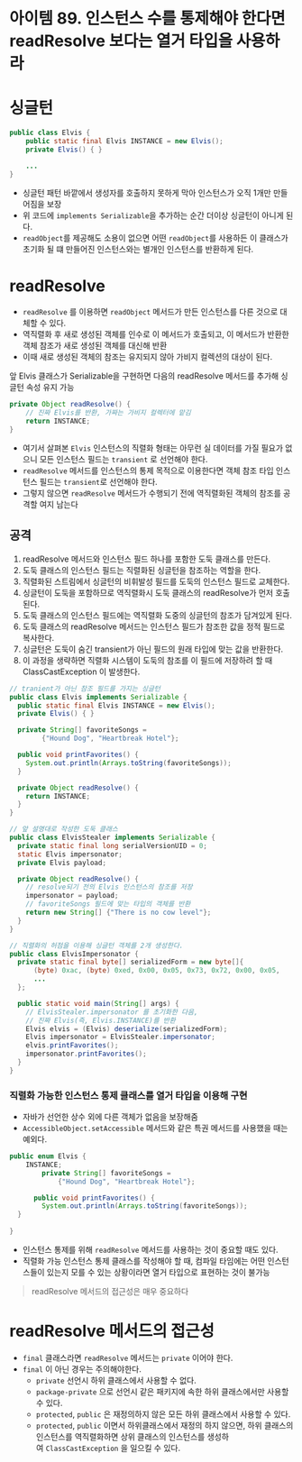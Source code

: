 # 아이템 89. ****인스턴스 수를 통제해야 한다면 readResolve 보다는 열거 타입을 사용하라****

# 싱글턴

```java
public class Elvis {
    public static final Elvis INSTANCE = new Elvis();
    private Elvis() { }

    ...
}
```

- 싱글턴 패턴
바깥에서 생성자를 호출하지 못하게 막아 인스턴스가 오직 1개만 만들어짐을 보장
- 위 코드에 `implements Serializable`을 추가하는 순간 더이상 싱글턴이 아니게 된다.
- `readObject`를 제공해도 소용이 없으면 어떤 `readObject`를 사용하든 이 클래스가 초기화 될 떄 만들어진 인스턴스와는 별개인 인스턴스를 반환하게 된다.

# readResolve

- `readResolve` 를 이용하면 `readObject` 메서드가 만든 인스턴스를 다른 것으로 대체할 수 있다.
- 역직렬화 후 새로 생성된 객체를 인수로 이 메서드가 호출되고, 이 메서드가 반환한 객체 참조가 새로 생성된 객체를 대신해 반환
- 이때 새로 생성된 객체의 참조는 유지되지 않아 가비지 컬렉션의 대상이 된다.

앞 Elvis 클래스가 Serializable을 구현하면 다음의 readResolve 메서드를 추가해 싱글턴 속성 유지 가능

```java
private Object readResolve() {
    // 진짜 Elvis를 반환, 가짜는 가비지 컬렉터에 맡김
    return INSTANCE;
}
```

- 여기서 살펴본 `Elvis` 인스턴스의 직렬화 형태는 아무런 실 데이터를 가질 필요가 없으니 모든 인스턴스 필드는 `transient` 로 선언해야 한다.
- `readResolve` 메서드를 인스턴스의 통제 목적으로 이용한다면 객체 참조 타입 인스턴스 필드는 `transient`로 선언해야 한다.
- 그렇지 않으면 `readResolve` 메서드가 수행되기 전에 역직렬화된 객체의 참조를 공격할 여지 남는다

## 공격

1. readResolve 메서드와 인스턴스 필드 하나를 포함한 도둑 클래스를 만든다.
2. 도둑 클래스의 인스턴스 필드는 직렬화된 싱글턴을 참조하는 역할을 한다.
3. 직렬화된 스트림에서 싱글턴의 비휘발성 필드를 도둑의 인스턴스 필드로 교체한다.
4. 싱글턴이 도둑을 포함하므로 역직렬화시 도둑 클래스의 readResolve가 먼저 호출된다.
5. 도둑 클래스의 인스턴스 필드에는 역직렬화 도중의 싱글턴의 참조가 담겨있게 된다.
6. 도둑 클래스의 readResolve 메서드는 인스턴스 필드가 참조한 값을 정적 필드로 복사한다.
7. 싱글턴은 도둑이 숨긴 transient가 아닌 필드의 원래 타입에 맞는 값을 반환한다.
8. 이 과정을 생략하면 직렬화 시스템이 도둑의 참조를 이 필드에 저장하려 할 때 ClassCastException 이 발생한다.

```java
// tranient가 아닌 참조 필드를 가지는 싱글턴
public class Elvis implements Serializable {
  public static final Elvis INSTANCE = new Elvis();
  private Elvis() { }

  private String[] favoriteSongs = 
		{"Hound Dog", "Heartbreak Hotel"};

  public void printFavorites() {
    System.out.println(Arrays.toString(favoriteSongs));
  }

  private Object readResolve() {
    return INSTANCE;
  }
}

```

```java
// 앞 설명대로 작성한 도둑 클래스
public class ElvisStealer implements Serializable {
  private static final long serialVersionUID = 0;
  static Elvis impersonator;
  private Elvis payload;

  private Object readResolve() {
    // resolve되기 전의 Elvis 인스턴스의 참조를 저장
    impersonator = payload;
    // favoriteSongs 필드에 맞는 타입의 객체를 반환
    return new String[] {"There is no cow level"};
  }
}
```

```java
// 직렬화의 허점을 이용해 싱글턴 객체를 2개 생성한다.
public class ElvisImpersonator {
  private static final byte[] serializedForm = new byte[]{
      (byte) 0xac, (byte) 0xed, 0x00, 0x05, 0x73, 0x72, 0x00, 0x05,
      ...
  };

  public static void main(String[] args) {
    // ElvisStealer.impersonator 를 초기화한 다음,
    // 진짜 Elvis(즉, Elvis.INSTANCE)를 반환
    Elvis elvis = (Elvis) deserialize(serializedForm);
    Elvis impersonator = ElvisStealer.impersonator;
    elvis.printFavorites(); 
    impersonator.printFavorites(); 
  }
}
```

### 직렬화 가능한 인스턴스 통제 클래스를 열거 타입을 이용해 구현

- 자바가 선언한 상수 외에 다른 객체가 없음을 보장해줌
- `AccessibleObject.setAccessible` 메서드와 같은 특권 메서드를 사용했을 때는 예외다.

```java
public enum Elvis {
    INSTANCE;
		private String[] favoriteSongs = 
			{"Hound Dog", "Heartbreak Hotel"};

	  public void printFavorites() {
	    System.out.println(Arrays.toString(favoriteSongs));
  }
		
}
```

- 인스턴스 통제를 위해 `readResolve` 메서드를 사용하는 것이 중요할 때도 있다.
- 직렬화 가능 인스턴스 통제 클래스를 작성해야 할 때, 컴파일 타임에는 어떤 인스턴스들이 있는지 모를 수 있는 상황이라면 열거 타입으로 표현하는 것이 불가능

>readResolve 메서드의 접근성은 매우 중요하다

# readResolve 메서드의 접근성

- `final` 클래스라면 `readResolve` 메서드는 `private` 이어야 한다.
- `final` 이 아닌 경우는 주의해야한다.
    - `private` 선언시 하위 클래스에서 사용할 수 없다.
    - `package-private` 으로 선언시 같은 패키지에 속한 하위 클래스에서만 사용할 수 있다.
    - `protected`, `public` 은 재정의하지 않은 모든 하위 클래스에서 사용할 수 있다.
    - `protected`, `public` 이면서 하위클래스에서 재정의 하지 않으면, 하위 클래스의 인스턴스를 역직렬화하면 상위 클래스의 인스턴스를 생성하여 `ClassCastException` 을 일으킬 수 있다.
